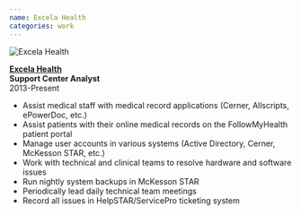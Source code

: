 ```yaml
---
name: Excela Health
categories: work
---
```


<img src="{{ site.url }}/assets/images/excela_health_logo.jpg" alt="Excela Health" class="img-rounded">

[**Excela Health**](http://www.excelahealth.org/) <br />
**Support Center Analyst** <br />
2013-Present

* Assist medical staff with medical record applications (Cerner, Allscripts, ePowerDoc, etc.)
* Assist patients with their online medical records on the FollowMyHealth patient portal
* Manage user accounts in various systems (Active Directory, Cerner, McKesson STAR, etc.)
* Work with technical and clinical teams to resolve hardware and software issues
* Run nightly system backups in McKesson STAR
* Periodically lead daily technical team meetings
* Record all issues in HelpSTAR/ServicePro ticketing system
